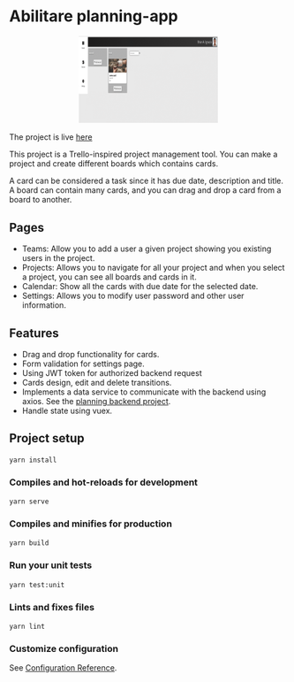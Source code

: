 # Abilitare planning-app

<p align="center"><img src="./assets/Abilitare.gif" width=50% height=50% alt="Abilitare"></p>

The project is live [here](https://brianignacio5.github.io/planning)

This project is a Trello-inspired project management tool. You can make a project and create different boards which contains cards. 

A card can be considered a task since it has due date, description and title.
A board can contain many cards, and you can drag and drop a card from a board to another.

## Pages

* Teams: Allow you to add a user a given project showing you existing users in the project.
* Projects: Allows you to navigate for all your project and when you select a project, you can see all boards and cards in it.
* Calendar: Show all the cards with due date for the selected date.
* Settings: Allows you to modify user password and other user information.

## Features 

* Drag and drop functionality for cards.
* Form validation for settings page.
* Using JWT token for authorized backend request
* Cards design, edit and delete transitions.
* Implements a data service to communicate with the backend using axios. See the [planning backend project](https://github.com/brianignacio5/planning-backend).
* Handle state using vuex.

## Project setup
```
yarn install
```

### Compiles and hot-reloads for development
```
yarn serve
```

### Compiles and minifies for production
```
yarn build
```

### Run your unit tests
```
yarn test:unit
```

### Lints and fixes files
```
yarn lint
```

### Customize configuration
See [Configuration Reference](https://cli.vuejs.org/config/).
